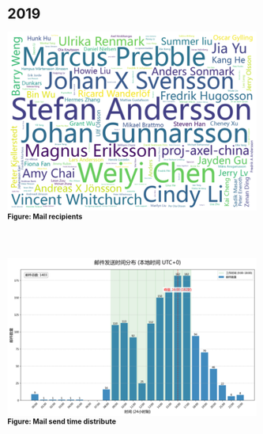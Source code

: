# 2019

![Diagram 1](images/2019/recipient_name_wordcloud.png)
**Figure: Mail recipients**


&nbsp;

&nbsp;


![Diagram 2](images/2019/time_distribution_UTC0.png)
**Figure: Mail send time distribute**
